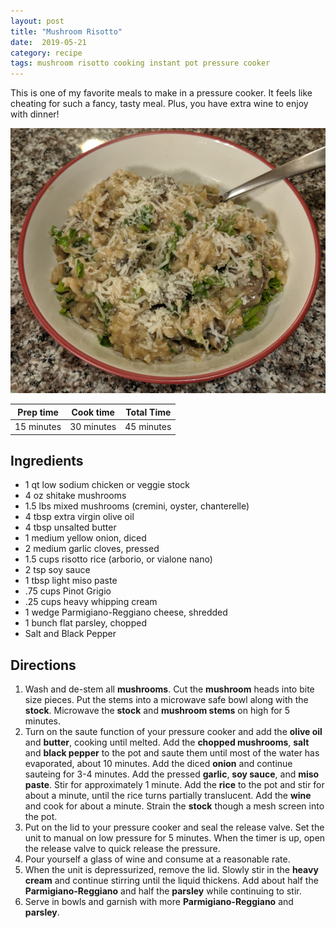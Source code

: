 ```yaml
---
layout: post
title: "Mushroom Risotto"
date:  2019-05-21
category: recipe
tags: mushroom risotto cooking instant pot pressure cooker
---
```


This is one of my favorite meals to make in a pressure cooker.  It feels like cheating for such a fancy, tasty meal.  Plus, you have extra wine to enjoy with dinner!

[![Mushroom Risotto in a bowl][Risotto]](/images/2019-05-21_mushroom_risotto_large.jpg)

| Prep time  | Cook time  | Total Time |
|------------|------------|------------|
| 15 minutes | 30 minutes | 45 minutes |

Ingredients
-----------

- 1 qt low sodium chicken or veggie stock
- 4 oz shitake mushrooms
- 1.5 lbs mixed mushrooms (cremini, oyster, chanterelle)
- 4 tbsp extra virgin olive oil
- 4 tbsp unsalted butter
- 1 medium yellow onion, diced
- 2 medium garlic cloves, pressed
- 1.5 cups risotto rice (arborio, or vialone nano)
- 2 tsp soy sauce
- 1 tbsp light miso paste
- .75 cups Pinot Grigio
- .25 cups heavy whipping cream
- 1 wedge Parmigiano-Reggiano cheese, shredded
- 1 bunch flat parsley, chopped
- Salt and Black Pepper

Directions
----------

1. Wash and de-stem all **mushrooms**.  Cut the **mushroom** heads into bite size pieces.  Put the stems into a microwave safe bowl along with the **stock**.  Microwave the **stock** and **mushroom stems** on high for 5 minutes.
2. Turn on the saute function of your pressure cooker and add the **olive oil** and **butter**, cooking until melted.  Add the **chopped mushrooms**, **salt** and **black pepper** to the pot and saute them until most of the water has evaporated, about 10 minutes.  Add the diced **onion** and continue sauteing for 3-4 minutes.  Add the pressed **garlic**, **soy sauce**, and **miso paste**.  Stir for approximately 1 minute.  Add the **rice** to the pot and stir for about a minute, until the rice turns partially translucent.  Add the **wine** and cook for about a minute.  Strain the **stock** though a mesh screen into the pot.
3. Put on the lid to your pressure cooker and seal the release valve.  Set the unit to manual on low pressure for 5 minutes.  When the timer is up, open the release valve to quick release the pressure.
4. Pour yourself a glass of wine and consume at a reasonable rate.
5. When the unit is depressurized, remove the lid.  Slowly stir in the **heavy cream** and continue stirring until the liquid thickens.  Add about half the **Parmigiano-Reggiano** and half the **parsley** while continuing to stir.
6. Serve in bowls and garnish with more **Parmigiano-Reggiano** and **parsley**.

[Risotto]: /images/2019-05-21_mushroom_risotto_small.jpg "Click for larger view"
